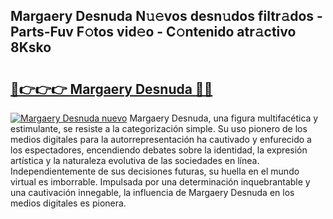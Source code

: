 ## Margaery Desnuda N𝚞𝚎vos desn𝚞dos filtr𝚊dos - Parts-Fuv F𝚘tos vid𝚎o - C𝚘ntenido atr𝚊ctivo 8Ksko

# <h2><a href="http://mb16mci.tromn.icu/?c=Margaery+Desnuda">🔗👉👉👉 Margaery Desnuda 🔗🔗</a></h2>

[![Margaery Desnuda nuevo](https://i.imgur.com/pEAQMta.gif)](http://mb16mci.tromn.icu/?c=Margaery+Desnuda)
Margaery Desnuda, una figura multifacética y estimulante, se resiste a la categorización simple. Su uso pionero de los medios digitales para la autorrepresentación ha cautivado y enfurecido a los espectadores, encendiendo debates sobre la identidad, la expresión artística y la naturaleza evolutiva de las sociedades en línea. Independientemente de sus decisiones futuras, su huella en el mundo virtual es imborrable. Impulsada por una determinación inquebrantable y una cautivación innegable, la influencia de Margaery Desnuda en los medios digitales es pionera.
